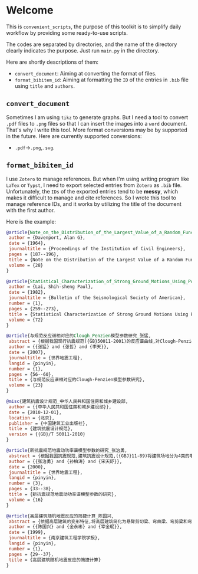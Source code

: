 # Welcome

This is `convenient_scripts`, the purpose of this toolkit is to simplify daily workflow by providing some ready-to-use scripts.

The codes are separated by directories, and the name of the directory clearly indicates the purpose. Just run `main.py` in the directory.

Here are shortly descriptions of them:

- `convert_document`: Aiming at converting the format of files.
- `format_bibitem_id`: Aiming at formatting the `ID` of the entries in `.bib` file using `title` and `authors`.

## `convert_document`

Sometimes I am using `tikz` to generate graphs. But I need a tool to convert `.pdf` files to `.png` files so that I can insert the images into a `word` document. That's why I write this tool. More format conversions may be by supported in the future. Here are currently supported conversions:

- `.pdf`->`.png`,`.svg`.

## `format_bibitem_id`

I use `Zotero` to manage references. But when I'm using writing program like `LaTex` or `Typst`, I need to export selected entries from `Zotero` as `.bib` file. Unfortunately, the `IDs` of the exported entries tend to be **messy**, which makes it difficult to manage and cite references. So I wrote this tool to manage reference IDs, and it works by utilizing the title of the document with the first author.

Here is the example:

```bibtex
@article{Note_on_the_Distribution_of_the_Largest_Value_of_a_Random_Function_with_Application_to_Gust_Loading_Davenport_Alan_G,
 author = {Davenport, Alan G},
 date = {1964},
 journaltitle = {Proceedings of the Institution of Civil Engineers},
 pages = {187--196},
 title = {Note on the Distribution of the Largest Value of a Random Function with Application to Gust Loading},
 volume = {28}
}

@article{Statistical_Characterization_of_Strong_Ground_Motions_Using_Power_Spectral_Density_Function_Lai_Shih_sheng_Paul,
 author = {Lai, Shih-sheng Paul},
 date = {1982},
 journaltitle = {Bulletin of the Seismological Society of American},
 number = {1},
 pages = {259--273},
 title = {Statistical Characterization of Strong Ground Motions Using Power Spectral Density Function},
 volume = {72}
}

@article{与规范反应谱相对应的Clough_Penzien模型参数研究_张猛,
 abstract = {根据我国现行抗震规范({GB}50011-2001)的反应谱曲线,对Clough-Penzien模型的参数取值进行了具体研究.采用时间包络函数考虑地震动的非平稳性,根据加速度峰值等效原则确定了谱强度因子S0的表达式,表明谱强因子不仅与地面加速度特性、场地类别有关,而且与结构的动力特性(阻尼比、自振周期)有关.最后对谱强度因子计算做了简化处理,为随机抗震计算分析提供了参考依据.},
 author = {{张猛} and {张哲} and {李天}},
 date = {2007},
 journaltitle = {世界地震工程},
 langid = {pinyin},
 number = {1},
 pages = {56--60},
 title = {与规范反应谱相对应的Clough-Penzien模型参数研究},
 volume = {23}
}

@misc{建筑抗震设计规范_中华人民共和国住房和城乡建设部,
 author = {{中华人民共和国住房和城乡建设部}},
 date = {2010-12-01},
 location = {北京},
 publisher = {中国建筑工业出版社},
 title = {建筑抗震设计规范},
 version = {{GB}/T 50011-2010}
}

@article{新抗震规范地震动功率谱模型参数的研究_张治勇,
 abstract = {根据我国抗震规范,建筑抗震设计规范,({GBJ}11-89)将建筑场地分为4类的事实,确定了对应4{类建筑场地的过滤Gauss白噪声过程功率谱密度函数}(Kanai-Tajimi谱)的参数值,并导出了Kanai-Tajimi谱的谱强度与最大地面运动加速度均值,地震烈度及地震影响系数最大值的关系,这与我国新抗震规范建筑场地类别的划分相协调,便于实际应用.},
 author = {{张治勇} and {孙柏涛} and {宋天舒}},
 date = {2000},
 journaltitle = {世界地震工程},
 langid = {pinyin},
 number = {3},
 pages = {33--38},
 title = {新抗震规范地震动功率谱模型参数的研究},
 volume = {16}
}

@article{高层建筑随机地震反应的简捷计算_陈国兴,
 abstract = {依据高层建筑的变形特征,将高层建筑简化为悬臂剪切梁、弯曲梁、弯剪梁和弯曲-剪切梁,给出了其振型函数和相应的计算参数;基于振型叠加原理,给出了高层建筑随机地震反应计算的一般化方法,且为完全二次项组合{CQC法},对不同类型的高层建筑,计算方法的差异仅在于振型函数的差异.最后,对某30层高层建筑进行了随机地震反应数值分析,得到了一些有益的结论.},
 author = {{陈国兴} and {金永彬} and {宰金珉}},
 date = {1999},
 journaltitle = {南京建筑工程学院学报},
 langid = {pinyin},
 number = {1},
 pages = {29--37},
 title = {高层建筑随机地震反应的简捷计算}
}
```
